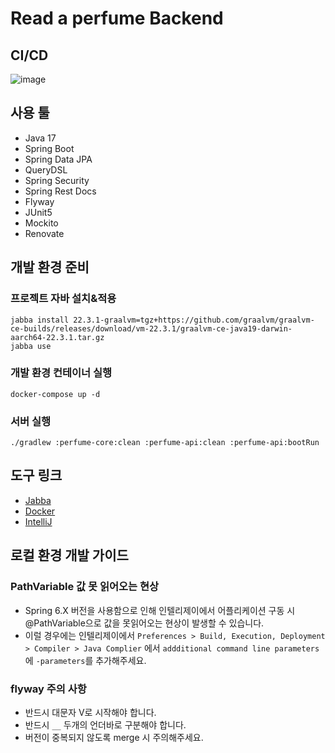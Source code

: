 # Read a perfume Backend

## CI/CD

![image](https://github.com/read-a-perfume/backend/assets/72547111/e33f6a85-bfc0-43df-ae67-f4a591be2ff9)

## 사용 툴
- Java 17
- Spring Boot
- Spring Data JPA
- QueryDSL
- Spring Security
- Spring Rest Docs
- Flyway
- JUnit5
- Mockito
- Renovate


## 개발 환경 준비

### 프로젝트 자바 설치&적용

```shell
jabba install 22.3.1-graalvm=tgz+https://github.com/graalvm/graalvm-ce-builds/releases/download/vm-22.3.1/graalvm-ce-java19-darwin-aarch64-22.3.1.tar.gz
jabba use
```

### 개발 환경 컨테이너 실행

```shell
docker-compose up -d
```

### 서버 실행

```shell
./gradlew :perfume-core:clean :perfume-api:clean :perfume-api:bootRun
```

## 도구 링크

- [Jabba](https://github.com/shyiko/jabba)
- [Docker](https://www.docker.com/)
- [IntelliJ](https://www.jetbrains.com/idea/)

## 로컬 환경 개발 가이드
### PathVariable 값 못 읽어오는 현상
- Spring 6.X 버전을 사용함으로 인해 인텔리제이에서 어플리케이션 구동 시 @PathVariable으로 값을 못읽어오는 현상이 발생할 수 있습니다.
- 이럴 경우에는 인텔리제이에서 `Preferences > Build, Execution, Deployment > Compiler > Java Complier` 에서 `addditional command line parameters`에 `-parameters`를 추가해주세요.

### flyway 주의 사항
- 반드시 대문자 V로 시작해야 합니다.
- 반드시 `__` 두개의 언더바로 구분해야 합니다.
- 버전이 중복되지 않도록 merge 시 주의해주세요. 
